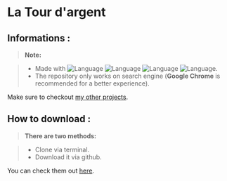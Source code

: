 **La Tour d'argent**
========================

Informations :
-------------

> **Note:**

> - Made with ![Language](https://img.shields.io/badge/Language-HTML-e44b23.svg) ![Language](https://img.shields.io/badge/Language-CSS-563d7c.svg) ![Language](https://img.shields.io/badge/Language-Javascript-f1e05a.svg) ![Language](https://img.shields.io/badge/Language-Jquery-orange.svg).
> - The repository only works on search engine (**Google Chrome** is recommended for a better experience).

Make sure to checkout [my other projects][2]. 

How to download :
-------------
> **There are two methods:**

> - Clone via terminal.
> - Download it via github.

You can check them out [here][3]. 

  [2]: https://github.com/antodup
  [3]: https://help.github.com/articles/cloning-a-repository/
  


